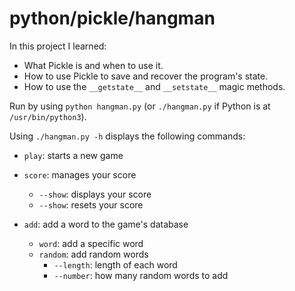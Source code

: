 # python/pickle/hangman

In this project I learned:
- What Pickle is and when to use it.
- How to use Pickle to save and recover the program's state.
- How to use the `__getstate__` and `__setstate__` magic methods.

Run by using `python hangman.py` (or `./hangman.py` if Python is at `/usr/bin/python3`).

Using `./hangman.py -h` displays the following commands:
- `play`: starts a new game

- `score`: manages your score
  - `--show`: displays your score
  - `--show`: resets your score

- `add`: add a word to the game's database
  - `word`: add a specific word
  - `random`: add random words
    - `--length`: length of each word 
    - `--number`: how many random words to add 
